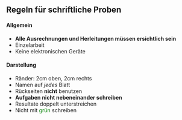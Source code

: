 ## Regeln für schriftliche Proben


#### Allgemein
* **Alle Ausrechnungen und Herleitungen müssen ersichtlich sein**
* Einzelarbeit
* Keine elektronischen Geräte

#### Darstellung
* Ränder: 2cm oben, 2cm rechts
* Namen auf *jedes* Blatt
* Rückseiten **nicht** benutzen
* **Aufgaben nicht nebeneinander schreiben**
* Resultate doppelt unterstreichen
* Nicht mit <span style="color: green">grün</span> schreiben
